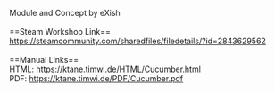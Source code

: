 Module and Concept by eXish<br/>
<br/>
==Steam Workshop Link==<br/>
https://steamcommunity.com/sharedfiles/filedetails/?id=2843629562<br/>
<br/>
==Manual Links==<br/>
HTML: https://ktane.timwi.de/HTML/Cucumber.html<br/>
PDF: https://ktane.timwi.de/PDF/Cucumber.pdf<br/>
